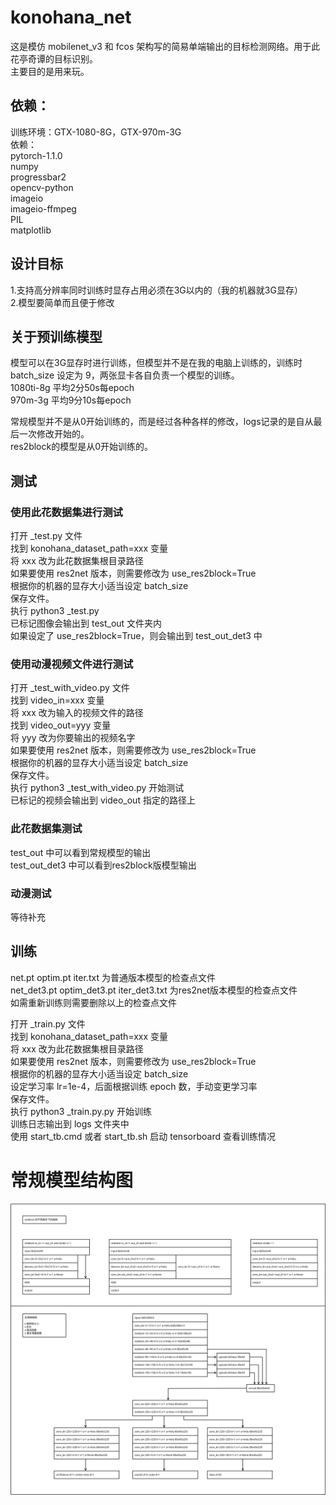 # konohana_net
这是模仿 mobilenet_v3 和 fcos 架构写的简易单端输出的目标检测网络。用于此花亭奇谭的目标识别。<br>
主要目的是用来玩。<br>

## 依赖：
训练环境：GTX-1080-8G，GTX-970m-3G<br>
依赖：<br>
pytorch-1.1.0<br>
numpy<br>
progressbar2<br>
opencv-python<br>
imageio<br>
imageio-ffmpeg<br>
PIL<br>
matplotlib<br>


## 设计目标
1.支持高分辨率同时训练时显存占用必须在3G以内的（我的机器就3G显存）<br>
2.模型要简单而且便于修改<br>


## 关于预训练模型
模型可以在3G显存时进行训练，但模型并不是在我的电脑上训练的，训练时 batch_size 设定为 9，两张显卡各自负责一个模型的训练。<br>
1080ti-8g 平均2分50s每epoch<br>
970m-3g 平均9分10s每epoch<br>

常规模型并不是从0开始训练的，而是经过各种各样的修改，logs记录的是自从最后一次修改开始的。<br>
res2block的模型是从0开始训练的。<br>

## 测试
### 使用此花数据集进行测试
打开 _test.py 文件<br>
找到 konohana_dataset_path=xxx 变量<br>
将 xxx 改为此花数据集根目录路径<br>
如果要使用 res2net 版本，则需要修改为 use_res2block=True<br>
根据你的机器的显存大小适当设定 batch_size<br>
保存文件。<br>
执行 python3 _test.py<br>
已标记图像会输出到 test_out 文件夹内<br>
如果设定了 use_res2block=True，则会输出到 test_out_det3 中<br>

### 使用动漫视频文件进行测试
打开 _test_with_video.py 文件<br>
找到 video_in=xxx 变量<br>
将 xxx 改为输入的视频文件的路径<br>
找到 video_out=yyy 变量<br>
将 yyy 改为你要输出的视频名字<br>
如果要使用 res2net 版本，则需要修改为 use_res2block=True<br>
根据你的机器的显存大小适当设定 batch_size<br>
保存文件。<br>
执行 python3 _test_with_video.py 开始测试<br>
已标记的视频会输出到 video_out 指定的路径上<br>

### 此花数据集测试
test_out 中可以看到常规模型的输出<br>
test_out_det3 中可以看到res2block版模型输出<br>

### 动漫测试
等待补充

## 训练
net.pt optim.pt iter.txt 为普通版本模型的检查点文件<br>
net_det3.pt optim_det3.pt iter_det3.txt 为res2net版本模型的检查点文件<br>
如需重新训练则需要删除以上的检查点文件<br>

打开 _train.py 文件<br>
找到 konohana_dataset_path=xxx 变量<br>
将 xxx 改为此花数据集根目录路径<br>
如果要使用 res2net 版本，则需要修改为 use_res2block=True<br>
根据你的机器的显存大小适当设定 batch_size<br>
设定学习率 lr=1e-4，后面根据训练 epoch 数，手动变更学习率<br>
保存文件。<br>
执行 python3 _train.py.py 开始训练<br>
训练日志输出到 logs 文件夹中<br>
使用 start_tb.cmd 或者 start_tb.sh 启动 tensorboard 查看训练情况<br>


# 常规模型结构图<br>
![网络结构图](https://github.com/One-sixth/konohana_net/blob/master/net_struct.svg)
